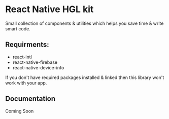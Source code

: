 # React Native HGL kit

Small collection of components & utilities which helps you save time & write smart code.

## Requirments:

- react-intl
- react-native-firebase
- react-native-device-info

If you don't have required packages installed & linked then this library won't work with your app.

## Documentation

Coming Soon
